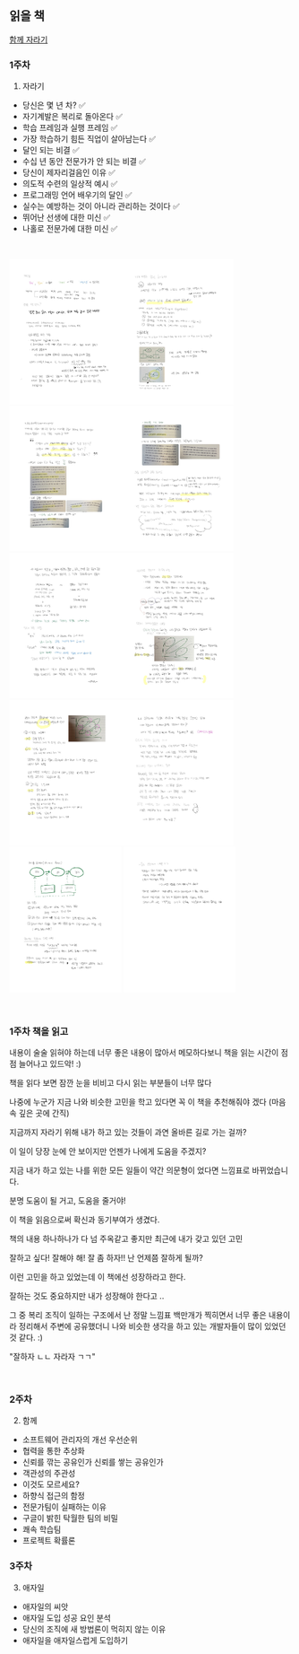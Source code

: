 ## 읽을 책 

[함께 자라기](http://www.yes24.com/Product/Goods/67350256?OzSrank=1)


### 1주차

1. 자라기

- 당신은 몇 년 차? ✅
- 자기계발은 복리로 돌아온다 ✅
- 학습 프레임과 실행 프레임 ✅
- 가장 학습하기 힘든 직업이 살아남는다 ✅
- 달인 되는 비결 ✅
- 수십 년 동안 전문가가 안 되는 비결 ✅
- 당신이 제자리걸음인 이유 ✅
- 의도적 수련의 일상적 예시 ✅
- 프로그래밍 언어 배우기의 달인 ✅
- 실수는 예방하는 것이 아니라 관리하는 것이다 ✅
- 뛰어난 선생에 대한 미신 ✅
- 나홀로 전문가에 대한 미신 ✅

<br>

<img width="200" src="https://github.com/jeehge/Study/blob/master/BookStudy/%ED%95%A8%EA%BB%98%EC%9E%90%EB%9D%BC%EA%B8%B0/Images/01%EC%9E%90%EB%9D%BC%EA%B8%B0Page1.jpg" alt=""><img width="200" src="https://github.com/jeehge/Study/blob/master/BookStudy/%ED%95%A8%EA%BB%98%EC%9E%90%EB%9D%BC%EA%B8%B0/Images/01%EC%9E%90%EB%9D%BC%EA%B8%B0Page2.jpg" alt=""><img width="200" src="https://github.com/jeehge/Study/blob/master/BookStudy/%ED%95%A8%EA%BB%98%EC%9E%90%EB%9D%BC%EA%B8%B0/Images/01%EC%9E%90%EB%9D%BC%EA%B8%B0Page3.jpg" alt=""><img width="200" src="https://github.com/jeehge/Study/blob/master/BookStudy/%ED%95%A8%EA%BB%98%EC%9E%90%EB%9D%BC%EA%B8%B0/Images/01%EC%9E%90%EB%9D%BC%EA%B8%B0Page4.jpg" alt=""><img width="200" src="https://github.com/jeehge/Study/blob/master/BookStudy/%ED%95%A8%EA%BB%98%EC%9E%90%EB%9D%BC%EA%B8%B0/Images/01%EC%9E%90%EB%9D%BC%EA%B8%B0Page5.jpg" alt=""><img width="200" src="https://github.com/jeehge/Study/blob/master/BookStudy/%ED%95%A8%EA%BB%98%EC%9E%90%EB%9D%BC%EA%B8%B0/Images/01%EC%9E%90%EB%9D%BC%EA%B8%B0Page6.jpg" alt=""><img width="200" src="https://github.com/jeehge/Study/blob/master/BookStudy/%ED%95%A8%EA%BB%98%EC%9E%90%EB%9D%BC%EA%B8%B0/Images/01%EC%9E%90%EB%9D%BC%EA%B8%B0Page7.jpg" alt=""><img width="200" src="https://github.com/jeehge/Study/blob/master/BookStudy/%ED%95%A8%EA%BB%98%EC%9E%90%EB%9D%BC%EA%B8%B0/Images/01%EC%9E%90%EB%9D%BC%EA%B8%B0Page8.jpg" alt="">
<img width="200" src="https://github.com/jeehge/Study/blob/master/BookStudy/%ED%95%A8%EA%BB%98%EC%9E%90%EB%9D%BC%EA%B8%B0/Images/01%EC%9E%90%EB%9D%BC%EA%B8%B0Page9.jpg" alt="">
<img width="200" src="https://github.com/jeehge/Study/blob/master/BookStudy/%ED%95%A8%EA%BB%98%EC%9E%90%EB%9D%BC%EA%B8%B0/Images/01%EC%9E%90%EB%9D%BC%EA%B8%B0Page10.jpg" alt="">


<br>

### 1주차 책을 읽고

내용이 술술 읽혀야 하는데 너무 좋은 내용이 많아서 메모하다보니 책을 읽는 시간이 점점 늘어나고 있드악! :) 

책을 읽다 보면 잠깐 눈을 비비고 다시 읽는 부분들이 너무 많다

나중에 누군가 지금 나와 비슷한 고민을 학고 있다면 꼭 이 책을 추천해줘야 겠다 (마음 속 깊은 곳에 간직) 

지금까지 자라기 위해 내가 하고 있는 것들이 과연 올바른 길로 가는 걸까?

이 일이 당장 눈에 안 보이지만 언젠가 나에게 도움을 주겠지?

지금 내가 하고 있는 나를 위한 모든 일들이 약간 의문형이 었다면 느낌표로 바뀌었습니다.

분명 도움이 될 거고, 도움을 줄거야! 

이 책을 읽음으로써 확신과 동기부여가 생겼다.

책의 내용 하나하나가 다 넘 주옥같고 좋지만 최근에 내가 갖고 있던 고민

잘하고 싶다! 잘해야 해! 잘 좀 하자!! 난 언제쯤 잘하게 될까?

이런 고민을 하고 있었는데 이 책에선 성장하라고 한다.

잘하는 것도 중요하지만 내가 성장해야 한다고 ..

그 중 복리 조직이 일하는 구조에서 난 정말 느낌표 백만개가 찍히면서 너무 좋은 내용이라 정리해서 주변에 공유했더니 나와 비슷한 생각을 하고 있는 개발자들이 많이 있었던 것 같다. :)

"잘하자 ㄴㄴ 자라자 ㄱㄱ"




<br>

### 2주차

2. 함께

- 소프트웨어 관리자의 개선 우선순위
- 협력을 통한 추상화
- 신뢰를 깎는 공유인가 신뢰를 쌓는 공유인가
- 객관성의 주관성
- 이것도 모르세요?
- 하향식 접근의 함정
- 전문가팀이 실패하는 이유
- 구글이 밝힌 탁월한 팀의 비밀
- 쾌속 학습팀
- 프로젝트 확률론


### 3주차


3. 애자일

- 애자일의 씨앗
- 애자일 도입 성공 요인 분석
- 당신의 조직에 새 방법론이 먹히지 않는 이유
- 애자일을 애자일스럽게 도입하기

